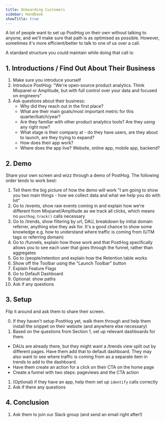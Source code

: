 ```yaml
---
title: Onboarding Customers
sidebar: Handbook
showTitle: true
---
```


A lot of people want to set up PostHog on their own without talking to anyone, and we'll make sure that path is as optimised as possible. However, sometimes it's more efficient/better to talk to one of us over a call. 

A standard structure you could maintain while doing that call is:

## 1. Introductions / Find Out About Their Business

1. Make sure you introduce yourself
1. Introduce PostHog: "We're open-source product analytics. Think Mixpanel or Amplitude, but with full control over your data and focused on engineers"
1. Ask questions about their business:
    - Why did they reach out in the first place?
    - What are their main goals/most important metric for this quarter/batch/year?
    - Are they familiar with other product analytics tools? Are they using any right now?
    - What stage is their company at - do they have users, are they about to launch, are they trying to expand?
    - How does their app work?
    - Where does the app live? Website, online app, mobile app, backend?

## 2. Demo

Share your own screen and wizz through a demo of PostHog. The following order tends to work best:

1. Tell them the big picture of how the demo will work "I am going to show you two main things - how we collect data and what we help you do with hit"
1. Go to /events, show raw events coming in and explain how we're different from Mixpanel/Amplitude as we track all clicks, which means no `posthog.track()` calls necessary
1. Go to /trends, show filtering by url, DAU, breakdown by initial domain referrer, anything else they ask for. It's a good chance to show some knowledge e.g. how to understand where traffic is coming from (UTM tags or referring domain)
1. Go to /funnels, explain how those work and that PostHog specifically allows you to see each user that goes through the funnel, rather than aggregates
1. Go to /people/retention and explain how the Retention table works
1. Show off the Toolbar using the "Launch Toolbar" button
1. Explain Feature Flags
1. Go to Default Dashboard
1. Optional: show paths
1. Ask if any questions

## 3. Setup

Flip it around and ask them to share their screen.

0. If they haven't setup PostHog yet, walk them through and help them install the snippet on their website (and anywhere else necessary)
1. Based on the questions from Section 1, set up relevant dashboards for them.
  - DAUs are already there, but they might want a /trends view split out by different pages. Have them add that to default dashboard. They may also want to see where traffic is coming from as a separate item in trends to add to the dashboard.
  - Have them create an action for a click on their CTA on the home page
  - Create a funnel with two steps: pageviews and the CTA action 
1. (Optional) if they have an app, help them set up `identify` calls correctly
1. Ask if there any questions

## 4. Conclusion

1. Ask them to join our Slack group (and send an email right after!)
